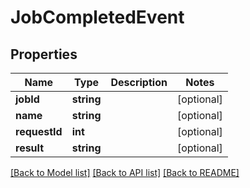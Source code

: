 # JobCompletedEvent

## Properties
Name | Type | Description | Notes
------------ | ------------- | ------------- | -------------
**jobId** | **string** |  | [optional] 
**name** | **string** |  | [optional] 
**requestId** | **int** |  | [optional] 
**result** | **string** |  | [optional] 

[[Back to Model list]](../README.md#documentation-for-models) [[Back to API list]](../README.md#documentation-for-api-endpoints) [[Back to README]](../README.md)


